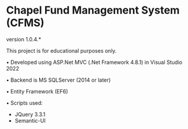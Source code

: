 Chapel Fund Management System (CFMS)
====================================
version 1.0.4.*

This project is for educational purposes only.

• Developed using ASP.Net MVC (.Net Framework 4.8.1) in Visual Studio 2022

• Backend is MS SQLServer (2014 or later)

• Entity Framework (EF6)

• Scripts used:
- JQuery 3.3.1
- Semantic-UI
